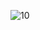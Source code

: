![10](https://user-images.githubusercontent.com/56713634/72675457-bb177100-3ac7-11ea-97bf-45d313c7856c.jpg)
